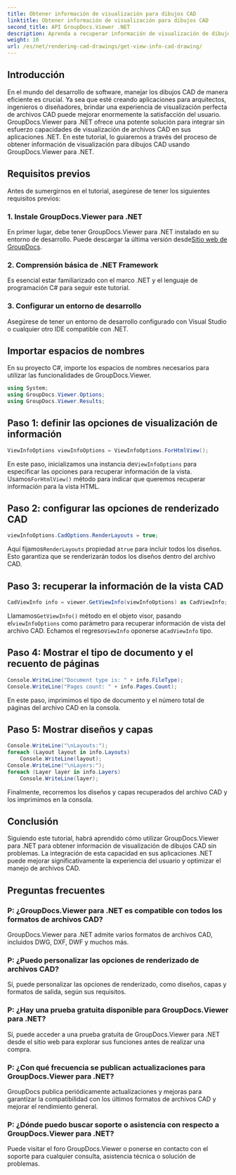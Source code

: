 ```yaml
---
title: Obtener información de visualización para dibujos CAD
linktitle: Obtener información de visualización para dibujos CAD
second_title: API GroupDocs.Viewer .NET
description: Aprenda a recuperar información de visualización de dibujos CAD utilizando GroupDocs.Viewer para .NET. Mejore sus aplicaciones .NET con una gestión perfecta de archivos CAD.
weight: 10
url: /es/net/rendering-cad-drawings/get-view-info-cad-drawing/
---
```

## Introducción
En el mundo del desarrollo de software, manejar los dibujos CAD de manera eficiente es crucial. Ya sea que esté creando aplicaciones para arquitectos, ingenieros o diseñadores, brindar una experiencia de visualización perfecta de archivos CAD puede mejorar enormemente la satisfacción del usuario. GroupDocs.Viewer para .NET ofrece una potente solución para integrar sin esfuerzo capacidades de visualización de archivos CAD en sus aplicaciones .NET. En este tutorial, lo guiaremos a través del proceso de obtener información de visualización para dibujos CAD usando GroupDocs.Viewer para .NET.
## Requisitos previos
Antes de sumergirnos en el tutorial, asegúrese de tener los siguientes requisitos previos:
### 1. Instale GroupDocs.Viewer para .NET
 En primer lugar, debe tener GroupDocs.Viewer para .NET instalado en su entorno de desarrollo. Puede descargar la última versión desde[Sitio web de GroupDocs](https://releases.groupdocs.com/viewer/net/).
### 2. Comprensión básica de .NET Framework
Es esencial estar familiarizado con el marco .NET y el lenguaje de programación C# para seguir este tutorial.
### 3. Configurar un entorno de desarrollo
Asegúrese de tener un entorno de desarrollo configurado con Visual Studio o cualquier otro IDE compatible con .NET.

## Importar espacios de nombres
En su proyecto C#, importe los espacios de nombres necesarios para utilizar las funcionalidades de GroupDocs.Viewer.

```csharp
using System;
using GroupDocs.Viewer.Options;
using GroupDocs.Viewer.Results;
```

## Paso 1: definir las opciones de visualización de información
```csharp
ViewInfoOptions viewInfoOptions = ViewInfoOptions.ForHtmlView();
```
 En este paso, inicializamos una instancia de`ViewInfoOptions` para especificar las opciones para recuperar información de la vista. Usamos`ForHtmlView()` método para indicar que queremos recuperar información para la vista HTML.
## Paso 2: configurar las opciones de renderizado CAD
```csharp
viewInfoOptions.CadOptions.RenderLayouts = true;
```
 Aquí fijamos`RenderLayouts` propiedad a`true` para incluir todos los diseños. Esto garantiza que se renderizarán todos los diseños dentro del archivo CAD.
## Paso 3: recuperar la información de la vista CAD
```csharp
CadViewInfo info = viewer.GetViewInfo(viewInfoOptions) as CadViewInfo;
```
 Llamamos`GetViewInfo()` método en el objeto visor, pasando el`viewInfoOptions` como parámetro para recuperar información de vista del archivo CAD. Echamos el regreso`ViewInfo` oponerse a`CadViewInfo` tipo.
## Paso 4: Mostrar el tipo de documento y el recuento de páginas
```csharp
Console.WriteLine("Document type is: " + info.FileType);
Console.WriteLine("Pages count: " + info.Pages.Count);
```
En este paso, imprimimos el tipo de documento y el número total de páginas del archivo CAD en la consola.
## Paso 5: Mostrar diseños y capas
```csharp
Console.WriteLine("\nLayouts:");
foreach (Layout layout in info.Layouts)
    Console.WriteLine(layout);
Console.WriteLine("\nLayers:");
foreach (Layer layer in info.Layers)
    Console.WriteLine(layer);
```
Finalmente, recorremos los diseños y capas recuperados del archivo CAD y los imprimimos en la consola.

## Conclusión
Siguiendo este tutorial, habrá aprendido cómo utilizar GroupDocs.Viewer para .NET para obtener información de visualización de dibujos CAD sin problemas. La integración de esta capacidad en sus aplicaciones .NET puede mejorar significativamente la experiencia del usuario y optimizar el manejo de archivos CAD.
## Preguntas frecuentes
### P: ¿GroupDocs.Viewer para .NET es compatible con todos los formatos de archivos CAD?
GroupDocs.Viewer para .NET admite varios formatos de archivos CAD, incluidos DWG, DXF, DWF y muchos más.
### P: ¿Puedo personalizar las opciones de renderizado de archivos CAD?
Sí, puede personalizar las opciones de renderizado, como diseños, capas y formatos de salida, según sus requisitos.
### P: ¿Hay una prueba gratuita disponible para GroupDocs.Viewer para .NET?
Sí, puede acceder a una prueba gratuita de GroupDocs.Viewer para .NET desde el sitio web para explorar sus funciones antes de realizar una compra.
### P: ¿Con qué frecuencia se publican actualizaciones para GroupDocs.Viewer para .NET?
GroupDocs publica periódicamente actualizaciones y mejoras para garantizar la compatibilidad con los últimos formatos de archivos CAD y mejorar el rendimiento general.
### P: ¿Dónde puedo buscar soporte o asistencia con respecto a GroupDocs.Viewer para .NET?
Puede visitar el foro GroupDocs.Viewer o ponerse en contacto con el soporte para cualquier consulta, asistencia técnica o solución de problemas.